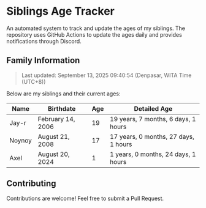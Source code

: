 # Siblings Age Tracker

An automated system to track and update the ages of my siblings. The repository uses GitHub Actions to update the ages daily and provides notifications through Discord.

## Family Information

> Last updated: September 13, 2025 09:40:54 (Denpasar, WITA Time (UTC+8))

Below are my siblings and their current ages:

| Name | Birthdate | Age | Detailed Age |
|------|-----------|-----|-------------|
| Jay-r | February 14, 2006 | 19 | 19 years, 7 months, 6 days, 1 hours |
| Noynoy | August 21, 2008 | 17 | 17 years, 0 months, 27 days, 1 hours |
| Axel | August 20, 2024 | 1 | 1 years, 0 months, 24 days, 1 hours |

## Contributing

Contributions are welcome! Feel free to submit a Pull Request.